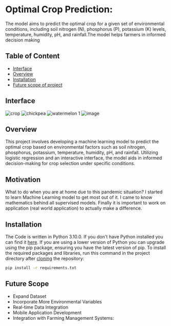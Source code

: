 # Optimal Crop Prediction:
The model aims to predict the optimal crop for a given set of environmental conditions, including soil nitrogen (N), phosphorus (P), potassium (K) levels, temperature, humidity, pH, and rainfall.The model helps farmers in informed decision making

## Table of Content
  * [Interface](#interface)
  * [Overview](#overview)
  * [Installation](#installation)
  * [Future scope of project](#future-scope)
  


## Interface
![crop](https://github.com/Akbar-ds/Optimal-Crop-Prediction/assets/172882659/601ceec8-fa66-48c0-9a5b-4fcfd29d4736)
![chickpea](https://github.com/Akbar-ds/Optimal-Crop-Prediction/assets/172882659/8f79258e-ccdb-40ca-951d-b98d5a98ea26)
![watermelon 1](https://github.com/Akbar-ds/Optimal-Crop-Prediction/assets/172882659/e2404413-0f89-42c6-ae82-5ac98c46f65c)
![image](https://github.com/Akbar-ds/Optimal-Crop-Prediction/assets/172882659/be2e2334-6075-4347-a99c-7f8db336c81c)


## Overview
This project involves developing a machine learning model to predict the optimal crop based on environmental factors such as soil nitrogen, phosphorus, potassium, temperature, humidity, pH, and rainfall. Utilizing logistic regression and an interactive interface, the model aids in informed decision-making for crop selection under specific conditions.

## Motivation
What to do when you are at home due to this pandemic situation? I started to learn Machine Learning model to get most out of it. I came to know mathematics behind all supervised models. Finally it is important to work on application (real world application) to actually make a difference.

## Installation
The Code is written in Python 3.10.0. If you don't have Python installed you can find it [here](https://www.python.org/downloads/). If you are using a lower version of Python you can upgrade using the pip package, ensuring you have the latest version of pip. To install the required packages and libraries, run this command in the project directory after [cloning](https://www.howtogeek.com/451360/how-to-clone-a-github-repository/) the repository:
```bash
pip install -r requirements.txt
```

## Future Scope

* Expand Dataset
* Incorporate More Environmental Variables
* Real-time Data Integration
* Mobile Application Development
* Integration with Farming Management Systems:
